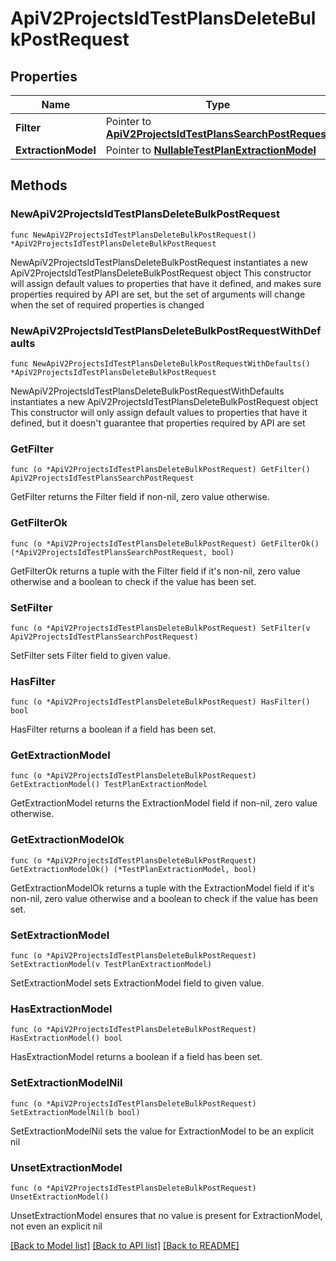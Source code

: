 # ApiV2ProjectsIdTestPlansDeleteBulkPostRequest

## Properties

Name | Type | Description | Notes
------------ | ------------- | ------------- | -------------
**Filter** | Pointer to [**ApiV2ProjectsIdTestPlansSearchPostRequest**](ApiV2ProjectsIdTestPlansSearchPostRequest.md) |  | [optional] 
**ExtractionModel** | Pointer to [**NullableTestPlanExtractionModel**](TestPlanExtractionModel.md) |  | [optional] 

## Methods

### NewApiV2ProjectsIdTestPlansDeleteBulkPostRequest

`func NewApiV2ProjectsIdTestPlansDeleteBulkPostRequest() *ApiV2ProjectsIdTestPlansDeleteBulkPostRequest`

NewApiV2ProjectsIdTestPlansDeleteBulkPostRequest instantiates a new ApiV2ProjectsIdTestPlansDeleteBulkPostRequest object
This constructor will assign default values to properties that have it defined,
and makes sure properties required by API are set, but the set of arguments
will change when the set of required properties is changed

### NewApiV2ProjectsIdTestPlansDeleteBulkPostRequestWithDefaults

`func NewApiV2ProjectsIdTestPlansDeleteBulkPostRequestWithDefaults() *ApiV2ProjectsIdTestPlansDeleteBulkPostRequest`

NewApiV2ProjectsIdTestPlansDeleteBulkPostRequestWithDefaults instantiates a new ApiV2ProjectsIdTestPlansDeleteBulkPostRequest object
This constructor will only assign default values to properties that have it defined,
but it doesn't guarantee that properties required by API are set

### GetFilter

`func (o *ApiV2ProjectsIdTestPlansDeleteBulkPostRequest) GetFilter() ApiV2ProjectsIdTestPlansSearchPostRequest`

GetFilter returns the Filter field if non-nil, zero value otherwise.

### GetFilterOk

`func (o *ApiV2ProjectsIdTestPlansDeleteBulkPostRequest) GetFilterOk() (*ApiV2ProjectsIdTestPlansSearchPostRequest, bool)`

GetFilterOk returns a tuple with the Filter field if it's non-nil, zero value otherwise
and a boolean to check if the value has been set.

### SetFilter

`func (o *ApiV2ProjectsIdTestPlansDeleteBulkPostRequest) SetFilter(v ApiV2ProjectsIdTestPlansSearchPostRequest)`

SetFilter sets Filter field to given value.

### HasFilter

`func (o *ApiV2ProjectsIdTestPlansDeleteBulkPostRequest) HasFilter() bool`

HasFilter returns a boolean if a field has been set.

### GetExtractionModel

`func (o *ApiV2ProjectsIdTestPlansDeleteBulkPostRequest) GetExtractionModel() TestPlanExtractionModel`

GetExtractionModel returns the ExtractionModel field if non-nil, zero value otherwise.

### GetExtractionModelOk

`func (o *ApiV2ProjectsIdTestPlansDeleteBulkPostRequest) GetExtractionModelOk() (*TestPlanExtractionModel, bool)`

GetExtractionModelOk returns a tuple with the ExtractionModel field if it's non-nil, zero value otherwise
and a boolean to check if the value has been set.

### SetExtractionModel

`func (o *ApiV2ProjectsIdTestPlansDeleteBulkPostRequest) SetExtractionModel(v TestPlanExtractionModel)`

SetExtractionModel sets ExtractionModel field to given value.

### HasExtractionModel

`func (o *ApiV2ProjectsIdTestPlansDeleteBulkPostRequest) HasExtractionModel() bool`

HasExtractionModel returns a boolean if a field has been set.

### SetExtractionModelNil

`func (o *ApiV2ProjectsIdTestPlansDeleteBulkPostRequest) SetExtractionModelNil(b bool)`

 SetExtractionModelNil sets the value for ExtractionModel to be an explicit nil

### UnsetExtractionModel
`func (o *ApiV2ProjectsIdTestPlansDeleteBulkPostRequest) UnsetExtractionModel()`

UnsetExtractionModel ensures that no value is present for ExtractionModel, not even an explicit nil

[[Back to Model list]](../README.md#documentation-for-models) [[Back to API list]](../README.md#documentation-for-api-endpoints) [[Back to README]](../README.md)


